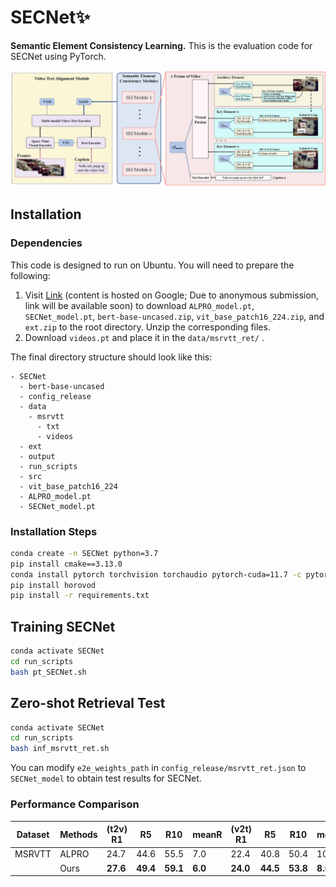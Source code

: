# SECNet✨
**Semantic Element Consistency Learning.** This is the evaluation code for SECNet using PyTorch. 

![Framework](fig/Framework.jpg)

## Installation
### Dependencies
This code is designed to run on Ubuntu. You will need to prepare the following:

1. Visit [Link](#) (content is hosted on Google; Due to anonymous submission, link will be available soon) to download `ALPRO_model.pt`, `SECNet_model.pt`, `bert-base-uncased.zip`, `vit_base_patch16_224.zip`, and `ext.zip` to the root directory. Unzip the corresponding files. 
2. Download `videos.pt` and place it in the `data/msrvtt_ret/` . 

The final directory structure should look like this:
```
- SECNet  
  - bert-base-uncased  
  - config_release  
  - data 
    - msrvtt  
      - txt
      - videos
  - ext
  - output
  - run_scripts
  - src
  - vit_base_patch16_224
  - ALPRO_model.pt
  - SECNet_model.pt
```

### Installation Steps
```bash
conda create -n SECNet python=3.7
pip install cmake==3.13.0
conda install pytorch torchvision torchaudio pytorch-cuda=11.7 -c pytorch -c nvidia 
pip install horovod
pip install -r requirements.txt
```

## Training SECNet
```bash
conda activate SECNet
cd run_scripts
bash pt_SECNet.sh
```

## Zero-shot Retrieval Test
```bash
conda activate SECNet
cd run_scripts
bash inf_msrvtt_ret.sh
```
You can modify `e2e_weights_path` in `config_release/msrvtt_ret.json` to `SECNet_model` to obtain test results for SECNet.

### Performance Comparison
| Dataset | Methods | (t2v) R1 | R5   | R10  | meanR | (v2t) R1 | R5   | R10  | meanR |
|---------|---------|----------|------|------|-------|----------|------|------|-------|
| MSRVTT  | ALPRO   | 24.7     | 44.6 | 55.5 | 7.0   | 22.4     | 40.8 | 50.4 | 10.0  |
|         | Ours    | **27.6** | **49.4** | **59.1** | **6.0** | **24.0** | **44.5** | **53.8** | **8.0**  |


